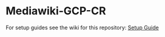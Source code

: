 # Mediawiki-GCP-CR
For setup guides see the wiki for this repository: <a href='https://github.com/dteck/Mediawiki-GCP-CR/wiki'>Setup Guide</a>
